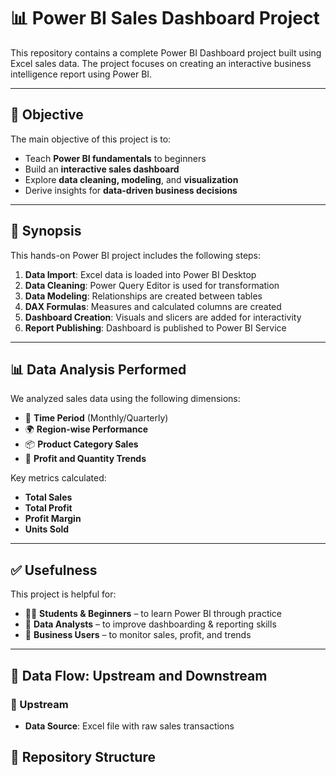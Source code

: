 # 📊 Power BI Sales Dashboard Project

This repository contains a complete Power BI Dashboard project built using Excel sales data. The project focuses on creating an interactive business intelligence report using Power BI.

---

## 🎯 Objective

The main objective of this project is to:

- Teach **Power BI fundamentals** to beginners
- Build an **interactive sales dashboard**
- Explore **data cleaning, modeling**, and **visualization**
- Derive insights for **data-driven business decisions**

---

## 📄 Synopsis

This hands-on Power BI project includes the following steps:

1. **Data Import**: Excel data is loaded into Power BI Desktop  
2. **Data Cleaning**: Power Query Editor is used for transformation  
3. **Data Modeling**: Relationships are created between tables  
4. **DAX Formulas**: Measures and calculated columns are created  
5. **Dashboard Creation**: Visuals and slicers are added for interactivity  
6. **Report Publishing**: Dashboard is published to Power BI Service  

---

## 📊 Data Analysis Performed

We analyzed sales data using the following dimensions:

- 📅 **Time Period** (Monthly/Quarterly)  
- 🌍 **Region-wise Performance**  
- 📦 **Product Category Sales**  
- 💸 **Profit and Quantity Trends**  

Key metrics calculated:

- **Total Sales**  
- **Total Profit**  
- **Profit Margin**  
- **Units Sold**  

---

## ✅ Usefulness

This project is helpful for:

- 🧑‍🎓 **Students & Beginners** – to learn Power BI through practice  
- 🧮 **Data Analysts** – to improve dashboarding & reporting skills  
- 🏢 **Business Users** – to monitor sales, profit, and trends  

---

## 🔄 Data Flow: Upstream and Downstream

### 🔼 Upstream

- **Data Source**: Excel file with raw sales transactions  

## 📂 Repository Structure






